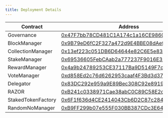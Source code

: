 ```yaml
---
title: Deployment Details
---
```


| Contract           | Address                                                                                                                                                           |
| ------------------ | ----------------------------------------------------------------------------------------------------------------------------------------------------------------- |
| Governance         | [0x47F7bb78CD481C1A174c1a16CE9860B754ee2217](https://whispering-turais.explorer.staging-v2.skalenodes.com//address/0x47F7bb78CD481C1A174c1a16CE9860B754ee2217/) |
| BlockManager       | [0x9B79eD6fC2F327a472d9E4BBE08dAef8b17e2962](https://whispering-turais.explorer.staging-v2.skalenodes.com//address/0x9B79eD6fC2F327a472d9E4BBE08dAef8b17e2962/) |
| CollectionManager  | [0x13ef223c051DB6D64644e82C6E5e83CB1354a860](https://whispering-turais.explorer.staging-v2.skalenodes.com//address/0x13ef223c051DB6D64644e82C6E5e83CB1354a860/) |
| StakeManager       | [0x69536605FebCAab2a777237F9016E3971D865890](https://whispering-turais.explorer.staging-v2.skalenodes.com//address/0x69536605FebCAab2a777237F9016E3971D865890/) |
| RewardManager      | [0x4a9b24789253CE37117Ba9D5149F7cCd3De86d7d](https://whispering-turais.explorer.staging-v2.skalenodes.com//address/0x4a9b24789253CE37117Ba9D5149F7cCd3De86d7d/) |
| VoteManager        | [0xd858Ed2c76d6262953caaf4F3Bd3d37D013B0d15](https://whispering-turais.explorer.staging-v2.skalenodes.com//address/0xd858Ed2c76d6262953caaf4F3Bd3d37D013B0d15/) |
| Delegator          | [0x83DC292e959a9E89Bec308C92e89197Cea296D18](https://whispering-turais.explorer.staging-v2.skalenodes.com//address/0x83DC292e959a9E89Bec308C92e89197Cea296D18/) |
| RAZOR              | [0xB241c0338971Cae38abC0C89C58E2cD1239E1230](https://whispering-turais.explorer.staging-v2.skalenodes.com//address/0xB241c0338971Cae38abC0C89C58E2cD1239E1230/) |
| StakedTokenFactory | [0x6F1f636d4CE2414043Cb6D2C87c284A1866dd104](https://whispering-turais.explorer.staging-v2.skalenodes.com//address/0x6F1f636d4CE2414043Cb6D2C87c284A1866dd104/) |
| RandomNoManager    | [0xB9FF299b07e555F030BB387CDc3E64bB9C9E247b](https://whispering-turais.explorer.staging-v2.skalenodes.com//address/0xB9FF299b07e555F030BB387CDc3E64bB9C9E247b/) |
